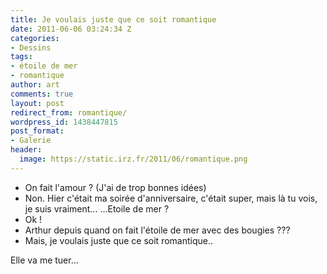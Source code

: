 ```yaml
---
title: Je voulais juste que ce soit romantique
date: 2011-06-06 03:24:34 Z
categories:
- Dessins
tags:
- étoile de mer
- romantique
author: art
comments: true
layout: post
redirect_from: romantique/
wordpress_id: 1438447815
post_format:
- Galerie
header:
  image: https://static.irz.fr/2011/06/romantique.png
---
```


- On fait l'amour ? (J'ai de trop bonnes idées)
- Non. Hier c'était ma soirée d'anniversaire, c'était super, mais là tu vois, je suis vraiment... ...Etoile de mer ?
- Ok !
- Arthur depuis quand on fait l'étoile de mer avec des bougies ???
- Mais, je voulais juste que ce soit romantique..

Elle va me tuer...
